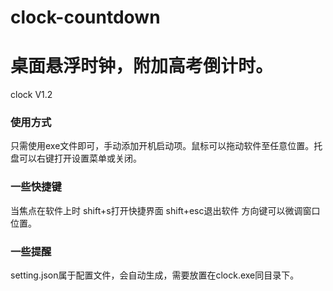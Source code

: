 # clock-countdown
# 桌面悬浮时钟，附加高考倒计时。
clock V1.2
### 使用方式
只需使用exe文件即可，手动添加开机启动项。鼠标可以拖动软件至任意位置。托盘可以右键打开设置菜单或关闭。
### 一些快捷键
当焦点在软件上时
shift+s打开快捷界面
shift+esc退出软件
方向键可以微调窗口位置。
### 一些提醒
setting.json属于配置文件，会自动生成，需要放置在clock.exe同目录下。
